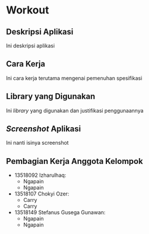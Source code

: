 # Workout
## Deskripsi Aplikasi
Ini deskripsi aplikasi
## Cara Kerja
Ini cara kerja terutama mengenai pemenuhan spesifikasi
## Library yang Digunakan
Ini <i>library</i> yang digunakan dan justifikasi penggunaannya
## <i>Screenshot</i> Aplikasi
Ini nanti isinya screenshot
## Pembagian Kerja Anggota Kelompok
- 13518092 Izharulhaq:
    - Ngapain
    - Ngapain
- 13518107 Chokyi Ozer:
    - Carry
    - Carry
- 13518149 Stefanus Gusega Gunawan:
    - Ngapain
    - Ngapain
